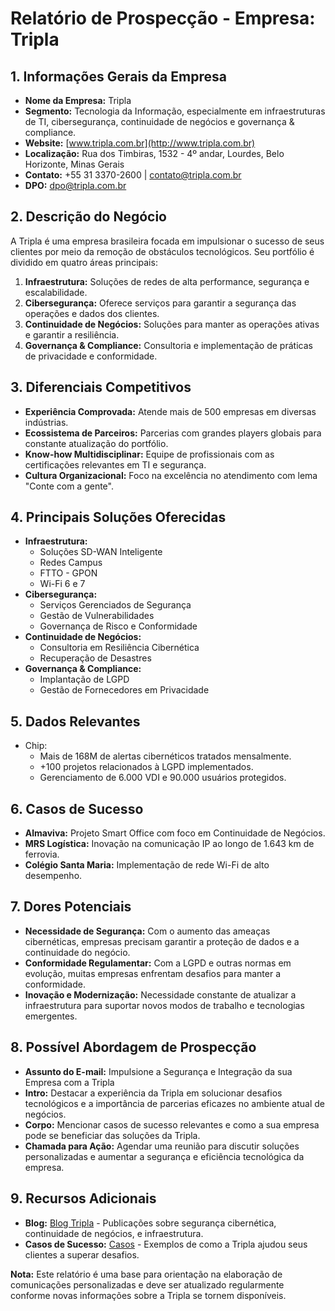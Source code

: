 # Relatório de Prospecção - Empresa: Tripla

## 1. Informações Gerais da Empresa
- **Nome da Empresa:** Tripla
- **Segmento:** Tecnologia da Informação, especialmente em infraestruturas de TI, cibersegurança, continuidade de negócios e governança & compliance.
- **Website:** [www.tripla.com.br](http://www.tripla.com.br)
- **Localização:** Rua dos Timbiras, 1532 - 4º andar, Lourdes, Belo Horizonte, Minas Gerais
- **Contato:** +55 31 3370-2600 | contato@tripla.com.br 
- **DPO:** dpo@tripla.com.br

## 2. Descrição do Negócio
A Tripla é uma empresa brasileira focada em impulsionar o sucesso de seus clientes por meio da remoção de obstáculos tecnológicos. Seu portfólio é dividido em quatro áreas principais: 
1. **Infraestrutura:** Soluções de redes de alta performance, segurança e escalabilidade.
2. **Cibersegurança:** Oferece serviços para garantir a segurança das operações e dados dos clientes.
3. **Continuidade de Negócios:** Soluções para manter as operações ativas e garantir a resiliência.
4. **Governança & Compliance:** Consultoria e implementação de práticas de privacidade e conformidade.

## 3. Diferenciais Competitivos
- **Experiência Comprovada:** Atende mais de 500 empresas em diversas indústrias.
- **Ecossistema de Parceiros:** Parcerias com grandes players globais para constante atualização do portfólio.
- **Know-how Multidisciplinar:** Equipe de profissionais com as certificações relevantes em TI e segurança.
- **Cultura Organizacional:** Foco na excelência no atendimento com lema "Conte com a gente".

## 4. Principais Soluções Oferecidas
- **Infraestrutura:**
  - Soluções SD-WAN Inteligente
  - Redes Campus
  - FTTO - GPON
  - Wi-Fi 6 e 7
- **Cibersegurança:**
  - Serviços Gerenciados de Segurança
  - Gestão de Vulnerabilidades
  - Governança de Risco e Conformidade
- **Continuidade de Negócios:**
  - Consultoria em Resiliência Cibernética
  - Recuperação de Desastres
- **Governança & Compliance:**
  - Implantação de LGPD
  - Gestão de Fornecedores em Privacidade

## 5. Dados Relevantes
- Chip: 
  - Mais de 168M de alertas cibernéticos tratados mensalmente.
  - +100 projetos relacionados à LGPD implementados.
  - Gerenciamento de 6.000 VDI e 90.000 usuários protegidos.
  
## 6. Casos de Sucesso
- **Almaviva:** Projeto Smart Office com foco em Continuidade de Negócios.
- **MRS Logística:** Inovação na comunicação IP ao longo de 1.643 km de ferrovia.
- **Colégio Santa Maria:** Implementação de rede Wi-Fi de alto desempenho.
  
## 7. Dores Potenciais
- **Necessidade de Segurança:** Com o aumento das ameaças cibernéticas, empresas precisam garantir a proteção de dados e a continuidade do negócio.
- **Conformidade Regulamentar:** Com a LGPD e outras normas em evolução, muitas empresas enfrentam desafios para manter a conformidade.
- **Inovação e Modernização:** Necessidade constante de atualizar a infraestrutura para suportar novos modos de trabalho e tecnologias emergentes.

## 8. Possível Abordagem de Prospecção
- **Assunto do E-mail:** Impulsione a Segurança e Integração da sua Empresa com a Tripla
- **Intro:** Destacar a experiência da Tripla em solucionar desafios tecnológicos e a importância de parcerias eficazes no ambiente atual de negócios.
- **Corpo:** Mencionar casos de sucesso relevantes e como a sua empresa pode se beneficiar das soluções da Tripla.
- **Chamada para Ação:** Agendar uma reunião para discutir soluções personalizadas e aumentar a segurança e eficiência tecnológica da empresa.

## 9. Recursos Adicionais
- **Blog:** [Blog Tripla](https://tripla.com.br/blog) - Publicações sobre segurança cibernética, continuidade de negócios, e infraestrutura.
- **Casos de Sucesso:** [Casos](https://www.tripla.com.br/cases) - Exemplos de como a Tripla ajudou seus clientes a superar desafios.

**Nota:** Este relatório é uma base para orientação na elaboração de comunicações personalizadas e deve ser atualizado regularmente conforme novas informações sobre a Tripla se tornem disponíveis.